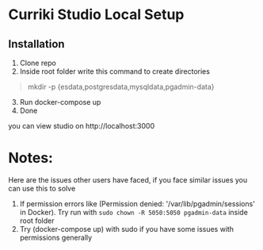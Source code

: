 # Curriki Studio Local Setup

## Installation

1. Clone repo
2. Inside root folder write this command to create directories

> mkdir -p {esdata,postgresdata,mysqldata,pgadmin-data}

3. Run docker-compose up
4. Done

you can view studio on http://localhost:3000

# **Notes:**

Here are the issues other users have faced, if you face similar issues you can use this to solve

1. If permission errors like (Permission denied: '/var/lib/pgadmin/sessions' in Docker). Try run with `sudo chown -R 5050:5050 pgadmin-data` inside root folder
2. Try (docker-compose up) with sudo if you have some issues with permissions generally
